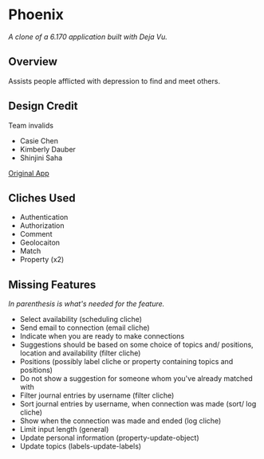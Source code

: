 # Phoenix

*A clone of a 6.170 application built with Deja Vu.*

## Overview
Assists people afflicted with depression to find and meet others.

## Design Credit
Team invalids
- Casie Chen
- Kimberly Dauber
- Shinjini Saha

[Original App](https://dtt-phoenix.herokuapp.com/)

## Cliches Used
- Authentication
- Authorization
- Comment
- Geolocaiton
- Match
- Property (x2)

## Missing Features
*In parenthesis is what's needed for the feature.*
- Select availability (scheduling cliche)
- Send email to connection (email cliche)
- Indicate when you are ready to make connections
- Suggestions should be based on some choice of topics and/ positions, location and availability (filter cliche)
- Positions (possibly label cliche or property containing topics and positions)
- Do not show a suggestion for someone whom you've already matched with
- Filter journal entries by username (filter cliche)
- Sort journal entries by username, when connection was made (sort/ log cliche)
- Show when the connection was made and ended (log cliche)
- Limit input length (general)
- Update personal information (property-update-object)
- Update topics (labels-update-labels)
